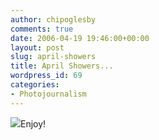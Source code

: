 ```yaml
---
author: chipoglesby
comments: true
date: 2006-04-19 19:46:00+00:00
layout: post
slug: april-showers
title: April Showers...
wordpress_id: 69
categories:
- Photojournalism
---
```


[![](http://photos1.blogger.com/blogger/3124/2183/400/flower.0.jpg)](http://photos1.blogger.com/blogger/3124/2183/1600/flower.0.jpg)Enjoy!
